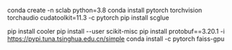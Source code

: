 conda create -n sclab python=3.8
conda install pytorch torchvision torchaudio cudatoolkit=11.3 -c pytorch
pip install scglue
<!-- conda install -c conda-forge -c bioconda scglue pytorch-gpu  # With GPU support -->

pip install cooler
pip install --user scikit-misc
pip install protobuf==3.20.1 -i https://pypi.tuna.tsinghua.edu.cn/simple
conda install -c pytorch faiss-gpu
<!-- pip install ipykernel -->
<!-- conda install -c conda-forge ipywidgets -->